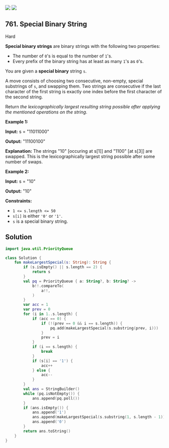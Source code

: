 [![](https://img.shields.io/github/stars/javadev/LeetCode-in-Kotlin?label=Stars&style=flat-square)](https://github.com/javadev/LeetCode-in-Kotlin)
[![](https://img.shields.io/github/forks/javadev/LeetCode-in-Kotlin?label=Fork%20me%20on%20GitHub%20&style=flat-square)](https://github.com/javadev/LeetCode-in-Kotlin/fork)

## 761\. Special Binary String

Hard

**Special binary strings** are binary strings with the following two properties:

*   The number of `0`'s is equal to the number of `1`'s.
*   Every prefix of the binary string has at least as many `1`'s as `0`'s.

You are given a **special binary** string `s`.

A move consists of choosing two consecutive, non-empty, special substrings of `s`, and swapping them. Two strings are consecutive if the last character of the first string is exactly one index before the first character of the second string.

Return _the lexicographically largest resulting string possible after applying the mentioned operations on the string_.

**Example 1:**

**Input:** s = "11011000"

**Output:** "11100100"

**Explanation:** The strings "10" [occuring at s[1]] and "1100" [at s[3]] are swapped. This is the lexicographically largest string possible after some number of swaps.

**Example 2:**

**Input:** s = "10"

**Output:** "10"

**Constraints:**

*   `1 <= s.length <= 50`
*   `s[i]` is either `'0'` or `'1'`.
*   `s` is a special binary string.

## Solution

```kotlin
import java.util.PriorityQueue

class Solution {
    fun makeLargestSpecial(s: String): String {
        if (s.isEmpty() || s.length == 2) {
            return s
        }
        val pq = PriorityQueue { a: String?, b: String? ->
            b!!.compareTo(
                a!!,
            )
        }
        var acc = 1
        var prev = 0
        for (i in 1..s.length) {
            if (acc == 0) {
                if (!(prev == 0 && i == s.length)) {
                    pq.add(makeLargestSpecial(s.substring(prev, i)))
                }
                prev = i
            }
            if (i == s.length) {
                break
            }
            if (s[i] == '1') {
                acc++
            } else {
                acc--
            }
        }
        val ans = StringBuilder()
        while (pq.isNotEmpty()) {
            ans.append(pq.poll())
        }
        if (ans.isEmpty()) {
            ans.append('1')
            ans.append(makeLargestSpecial(s.substring(1, s.length - 1)))
            ans.append('0')
        }
        return ans.toString()
    }
}
```